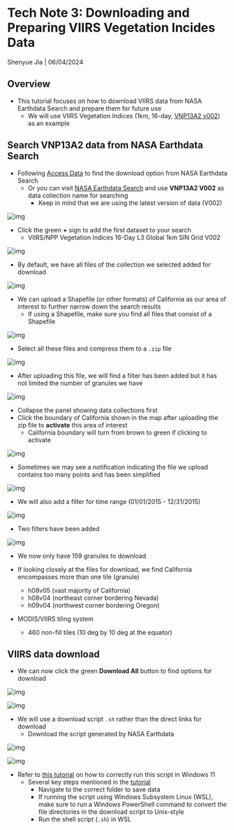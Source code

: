 # Tech Note 3: Downloading and Preparing VIIRS Vegetation Incides Data

Shenyue Jia \| 06/04/2024

## Overview

-   This tutorial focuses on how to download VIIRS data from NASA Earthdata Search and prepare them for future use
    -   We will use VIIRS Vegetation Indices (1km, 16-day, [VNP13A2 v002](https://lpdaac.usgs.gov/products/vnp13a2v002/)) as an example

## Search VNP13A2 data from NASA Earthdata Search

-   Following [Access Data](https://lpdaac.usgs.gov/products/vnp13a2v002/#tools) to find the download option from NASA Earthdata Search
    -   Or you can visit [NASA Earthdata Search](https://search.earthdata.nasa.gov/search) and use **VNP13A2 V002** as data collection name for searching
        -   Keep in mind that we are using the latest version of data (V002)

![img](https://github.com/jiashenyue/soil-moisture-analysis-tech-notes/blob/main/pics/021-tech-note.png)

-   Click the green **+** sign to add the first dataset to your search
    -   VIIRS/NPP Vegetation Indices 16-Day L3 Global 1km SIN Grid V002

![img](https://github.com/jiashenyue/soil-moisture-analysis-tech-notes/blob/main/pics/022-tech-note.png)

-   By default, we have all files of the collection we selected added for download

![img](https://github.com/jiashenyue/soil-moisture-analysis-tech-notes/blob/main/pics/023-tech-note.png)

-   We can upload a Shapefile (or other formats) of California as our area of interest to further narrow down the search results
    -   If using a Shapefile, make sure you find all files that consist of a Shapefile

![img](https://github.com/jiashenyue/soil-moisture-analysis-tech-notes/blob/main/pics/024-tech-note.png)

-   Select all these files and compress them to a `.zip` file

![img](https://github.com/jiashenyue/soil-moisture-analysis-tech-notes/blob/main/pics/025-tech-note.png)

-   After uploading this file, we will find a filter has been added but it has not limited the number of granules we have

![img](https://github.com/jiashenyue/soil-moisture-analysis-tech-notes/blob/main/pics/026-tech-note.png)

-   Collapse the panel showing data collections first
-   Click the boundary of California shown in the map after uploading the zip file to **activate** this area of interest
    -   California boundary will turn from brown to green if clicking to activate

![img](https://github.com/jiashenyue/soil-moisture-analysis-tech-notes/blob/main/pics/027-tech-note.png)

-   Sometimes we may see a notification indicating the file we upload contains too many points and has been simplified

![img](https://github.com/jiashenyue/soil-moisture-analysis-tech-notes/blob/main/pics/028-tech-note.png)

-   We will also add a filter for time range (01/01/2015 - 12/31/2015)

![img](https://github.com/jiashenyue/soil-moisture-analysis-tech-notes/blob/main/pics/029-tech-note.png)

-   Two filters have been added

![img](https://github.com/jiashenyue/soil-moisture-analysis-tech-notes/blob/main/pics/030-tech-note.png)

-   We now only have 159 granules to download

-   If looking closely at the files for download, we find California encompasses more than one tile (granule)

    -   h08v05 (vast majority of California)
    -   h08v04 (northeast corner bordering Nevada)
    -   h09v04 (northwest corner bordering Oregon)
- MODIS/VIIRS tiling system
  - 460 non-fill tiles (10 deg by 10 deg at the equator)

## VIIRS data download

-   We can now click the green **Download All** button to find options for download

![img](https://github.com/jiashenyue/soil-moisture-analysis-tech-notes/blob/main/pics/030-tech-note.png)

![img](https://github.com/jiashenyue/soil-moisture-analysis-tech-notes/blob/main/pics/031-tech-note.png)

-   We will use a download script `.sh` rather than the direct links for download
    -   Download the script generated by NASA Earthdata

![img](https://github.com/jiashenyue/soil-moisture-analysis-tech-notes/blob/main/pics/032-tech-note.png)

![img](https://github.com/jiashenyue/soil-moisture-analysis-tech-notes/blob/main/pics/033-tech-note.png)

-   Refer to [this tutorial](https://github.com/jiashenyue/soil-moisture-analysis-tech-notes/blob/main/01-run-shell-script-nasa-download.md) on how to correctly run this script in Windows 11
    -   Several key steps mentioned in the [tutorial](https://github.com/jiashenyue/soil-moisture-analysis-tech-notes/blob/main/01-run-shell-script-nasa-download.md)
        -   Navigate to the correct folder to save data
        -   If running the script using Windows Subsystem Linux (WSL), make sure to run a Windows PowerShell command to convert the file directories in the download script to Unix-style
        -   Run the shell script (`.sh`) in WSL
